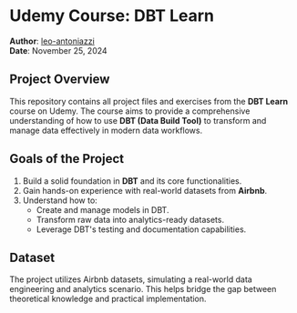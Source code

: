 # Udemy Course: DBT Learn

**Author**: [leo-antoniazzi](https://github.com/leo-antoniazzi)  
**Date**: November 25, 2024  

## **Project Overview**
This repository contains all project files and exercises from the **DBT Learn** course on Udemy. The course aims to provide a comprehensive understanding of how to use **DBT (Data Build Tool)** to transform and manage data effectively in modern data workflows.

## **Goals of the Project**
1. Build a solid foundation in **DBT** and its core functionalities.
2. Gain hands-on experience with real-world datasets from **Airbnb**.
3. Understand how to:
   - Create and manage models in DBT.
   - Transform raw data into analytics-ready datasets.
   - Leverage DBT's testing and documentation capabilities.

## **Dataset**
The project utilizes Airbnb datasets, simulating a real-world data engineering and analytics scenario. This helps bridge the gap between theoretical knowledge and practical implementation.

